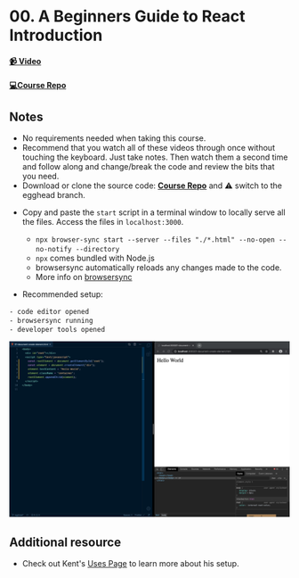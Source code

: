 # 00. A Beginners Guide to React Introduction

#### [📹 Video](https://egghead.io/lessons/react-v2-00-a-beginners-guide-to-react-introduction?pl=a-beginners-guide-to-react-v2-6c4d)

#### [💻Course Repo](https://github.com/kentcdodds/beginners-guide-to-react/tree/egghead)

## Notes

- No requirements needed when taking this course.
- Recommend that you watch all of these videos through once without touching the keyboard. Just take notes. Then watch them a second time and follow along and change/break the code and review the bits that you need.
- Download or clone the source code: [**Course Repo**](https://github.com/kentcdodds/beginners-guide-to-react/tree/egghead) and ⚠️ switch to the egghead branch.

* Copy and paste the `start` script in a terminal window to locally serve all the files. Access the files in `localhost:3000`.

  - `npx browser-sync start --server --files "./*.html" --no-open --no-notify --directory`
  - `npx` comes bundled with Node.js
  - browsersync automatically reloads any changes made to the code.
  - More info on [browsersync](https://github.com/wesbos/browser-sync-remote-example)

* Recommended setup:

```
- code editor opened
- browsersync running
- developer tools opened
```

![img](/images/setup.png)

## Additional resource

- Check out Kent's [Uses Page](https://kentcdodds.com/uses/) to learn more about his setup.
